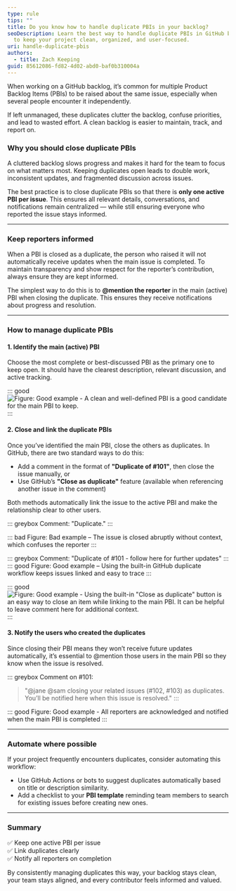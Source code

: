 ```yaml
---
type: rule
tips: ""
title: Do you know how to handle duplicate PBIs in your backlog?
seoDescription: Learn the best way to handle duplicate PBIs in GitHub backlogs
  to keep your project clean, organized, and user-focused.
uri: handle-duplicate-pbis
authors:
  - title: Zach Keeping
guid: 85612086-fd82-4d02-abd0-baf0b310004a
---
```

When working on a GitHub backlog, it’s common for multiple Product Backlog Items (PBIs) to be raised about the same issue, especially when several people encounter it independently.

If left unmanaged, these duplicates clutter the backlog, confuse priorities, and lead to wasted effort. A clean backlog is easier to maintain, track, and report on.  

<!--endintro-->

### Why you should close duplicate PBIs

A cluttered backlog slows progress and makes it hard for the team to focus on what matters most. Keeping duplicates open leads to double work, inconsistent updates, and fragmented discussion across issues.

The best practice is to close duplicate PBIs so that there is **only one active PBI per issue**. This ensures all relevant details, conversations, and notifications remain centralized — while still ensuring everyone who reported the issue stays informed.

- - -

### Keep reporters informed

When a PBI is closed as a duplicate, the person who raised it will not automatically receive updates when the main issue is completed. To maintain transparency and show respect for the reporter’s contribution, always ensure they are kept informed.

The simplest way to do this is to **@mention the reporter** in the main (active) PBI when closing the duplicate. This ensures they receive notifications about progress and resolution.

- - -

### How to manage duplicate PBIs

#### 1. Identify the main (active) PBI

Choose the most complete or best-discussed PBI as the primary one to keep open.
It should have the clearest description, relevant discussion, and active tracking.

::: good
![Figure: Good example - A clean and well-defined PBI is a good candidate for the main PBI to keep.](screenshot-2025-10-14-at-2.52.18 pm.png "Good bug report")
:::


#### 2. Close and link the duplicate PBIs

Once you’ve identified the main PBI, close the others as duplicates.
In GitHub, there are two standard ways to do this:

* Add a comment in the format of **"Duplicate of #101"**, then close the issue manually, or  
* Use GitHub’s **"Close as duplicate"** feature (available when referencing another issue in the comment)

Both methods automatically link the issue to the active PBI and make the relationship clear to other users.

::: greybox
Comment: "Duplicate."
:::

::: bad
Figure: Bad example – The issue is closed abruptly without context, which confuses the reporter
:::

::: greybox
Comment: "Duplicate of #101 - follow here for further updates"
:::
::: good
Figure: Good example – Using the built-in GitHub duplicate workflow keeps issues linked and easy to trace
:::

::: good
![Figure: Good example - Using the built-in "Close as duplicate" button is an easy way to close an item while linking to the main PBI. It can be helpful to leave comment here for additional context.](screenshot-2025-10-14-at-2.20.29 pm.png "Close as duplicate button")
:::

#### 3. Notify the users who created the duplicates

Since closing their PBI means they won’t receive future updates automatically, it’s essential to @mention those users in the main PBI so they know when the issue is resolved.

::: greybox
Comment on #101:  

> "@jane @sam closing your related issues (#102, #103) as duplicates. You’ll be notified here when this issue is resolved."
:::

::: good
Figure: Good example - All reporters are acknowledged and notified when the main PBI is completed
:::

- - -

### Automate where possible

If your project frequently encounters duplicates, consider automating this workflow:

* Use GitHub Actions or bots to suggest duplicates automatically based on title or description similarity.
* Add a checklist to your **PBI template** reminding team members to search for existing issues before creating new ones.

- - -

### Summary

✅ Keep one active PBI per issue\
✅ Link duplicates clearly\
✅ Notify all reporters on completion

By consistently managing duplicates this way, your backlog stays clean, your team stays aligned, and every contributor feels informed and valued.
